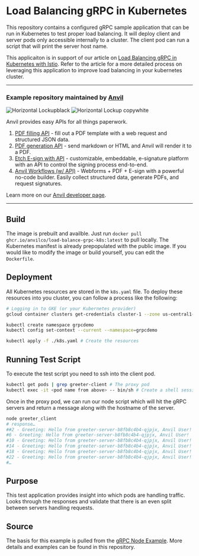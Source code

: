# Load Balancing gRPC in Kubernetes
This repository contains a configured gRPC sample application that can be run in Kubernetes to test proper load balancing. 
It will deploy client and server pods only accessible internally to a cluster. The client pod can run a script that will print the server host name. 

This applicaiton is in support of our article on [Load Balancing gRPC in Kubernetes with Istio](https://useanvil.com/blog/engineering/load-balancing-grpc-in-kubernetes-with-istio). Refer to the article for a more detailed process on leveraging this application to improve load balancing in your kubernetes cluster. 

---
### Example repository maintained by [Anvil](www.useanvil.com/developers) 

![Horizontal Lockupblack](https://user-images.githubusercontent.com/293079/169453889-ae211c6c-7634-4ccd-8ca9-8970c2621b6f.png#gh-light-mode-only)
![Horizontal Lockup copywhite](https://user-images.githubusercontent.com/293079/169453892-895f637b-4633-4a14-b997-960c9e17579b.png#gh-dark-mode-only)

Anvil provides easy APIs for all things paperwork.
1. [PDF filling API](https://www.useanvil.com/products/pdf-filling-api/) - fill out a PDF template with a web request and structured JSON data.
2. [PDF generation API](https://www.useanvil.com/products/pdf-generation-api/) - send markdown or HTML and Anvil will render it to a PDF.
3. [Etch E-sign with API](https://www.useanvil.com/products/etch/) - customizable, embeddable, e-signature platform with an API to control the signing process end-to-end.
4. [Anvil Workflows (w/ API)](https://www.useanvil.com/products/workflows/) - Webforms + PDF + E-sign with a powerful no-code builder. Easily collect structured data, generate PDFs, and request signatures. 

Learn more on our [Anvil developer page](www.useanvil.com/developers).

---

## Build
The image is prebuilt and availble. Just run `docker pull ghcr.io/anvilco/load-balance-grpc-k8s:latest` to pull locally. The Kubernetes manifest is already prepopulated with the public image. 
If you would like to modify the image or build yourself, you can edit the `Dockerfile`.

## Deployment
All Kubernetes resources are stored in the `k8s.yaml` file. To deploy these resources into you cluster, you can follow a process like the following:

```sh
# Logging in to GKE (or your Kubernetes provider)
gcloud container clusters get-credentials cluster-1 --zone us-central1-c --project project-name

kubectl create namespace grpcdemo
kubectl config set-context --current --namespace=grpcdemo

kubectl apply -f ./k8s.yaml # Create the resources
```

## Running Test Script
To execute the test script you need to ssh into the client pod. 
```sh
kubectl get pods | grep greeter-client # The proxy pod
kubectl exec -it <pod name from above> -- bin/sh # Create a shell sessions to this pod
```
Once in the proxy pod, we can run our node script which will hit the gRPC servers and return a message along with the hostname of the server.

```sh
node greeter_client
# response…
##2 - Greeting: Hello from greeter-server-b8fb8c4b4-qjpjx, Anvil User!
#6 - Greeting: Hello from greeter-server-b8fb8c4b4-qjpjx, Anvil User!
#10 - Greeting: Hello from greeter-server-b8fb8c4b4-qjpjx, Anvil User!
#14 - Greeting: Hello from greeter-server-b8fb8c4b4-qjpjx, Anvil User!
#18 - Greeting: Hello from greeter-server-b8fb8c4b4-qjpjx, Anvil User!
#22 - Greeting: Hello from greeter-server-b8fb8c4b4-qjpjx, Anvil User!
#…
```

## Purpose
This test application provides insight into which pods are handling traffic. Looks through the responses and validate that there is an even split between servers handling requests. 

Source
-------
The basis for this example is pulled from the [gRPC Node Example](https://github.com/grpc/grpc-node).
More details and examples can be found in this repository. 
